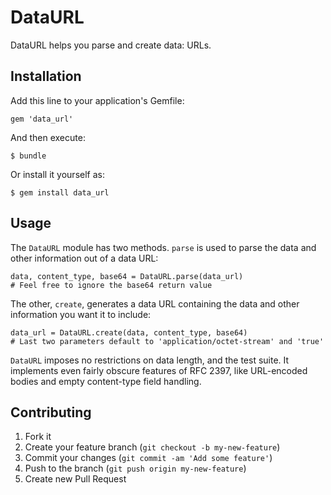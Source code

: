 # DataURL

DataURL helps you parse and create data: URLs.

## Installation

Add this line to your application's Gemfile:

    gem 'data_url'

And then execute:

    $ bundle

Or install it yourself as:

    $ gem install data_url

## Usage

The `DataURL` module has two methods. `parse` is used to parse the data and other information out of a data URL:

    data, content_type, base64 = DataURL.parse(data_url)
    # Feel free to ignore the base64 return value

The other, `create`, generates a data URL containing the data and other information you want it to include:

    data_url = DataURL.create(data, content_type, base64)
    # Last two parameters default to 'application/octet-stream' and 'true'

`DataURL` imposes no restrictions on data length, and the test suite. It implements even fairly obscure features of RFC 2397, like URL-encoded bodies and empty content-type field handling.

## Contributing

1. Fork it
2. Create your feature branch (`git checkout -b my-new-feature`)
3. Commit your changes (`git commit -am 'Add some feature'`)
4. Push to the branch (`git push origin my-new-feature`)
5. Create new Pull Request
